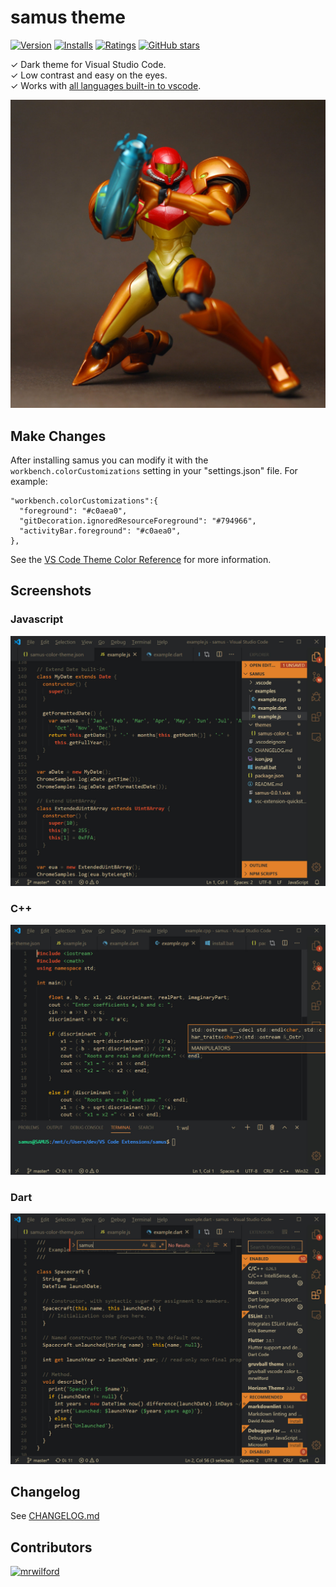 # samus theme

[![Version](https://vsmarketplacebadge.apphb.com/version/mrwilford.samus.svg)](https://marketplace.visualstudio.com/items?itemName=mrwilford.samus) [![Installs](https://vsmarketplacebadge.apphb.com/installs/mrwilford.samus.svg)](https://marketplace.visualstudio.com/items?itemName=mrwilford.samus) [![Ratings](https://vsmarketplacebadge.apphb.com/rating/mrwilford.samus.svg)](https://marketplace.visualstudio.com/items?itemName=mrwilford.samus) [![GitHub stars](https://img.shields.io/github/stars/mrwilford/samus.svg?style=social&label=Star&maxAge=2592000)](https://github.com/mrwilford/samus)

✓ Dark theme for Visual Studio Code.<br />
✓ Low contrast and easy on the eyes.<br />
✓ Works with [all languages built-in to vscode](https://blogs.msdn.microsoft.com/user_ed/2015/10/24/what-languages-are-supported-for-visual-studio-code/).<br />


![samus](samus.jpg)


## Make Changes
After installing samus you can modify it with the `workbench.colorCustomizations` setting in your "settings.json" file. For example:

```
"workbench.colorCustomizations":{
  "foreground": "#c0aea0",
  "gitDecoration.ignoredResourceForeground": "#794966",
  "activityBar.foreground": "#c0aea0",
},
```

See the [VS Code Theme Color Reference](https://code.visualstudio.com/docs/getstarted/theme-color-reference) for more information.

## Screenshots

### Javascript
![Javascript Screenshot](examples/example.js.jpg)
### C++
![C++ Screenshot](examples/example.cpp.jpg)
### Dart
![Dart Screenshot](examples/example.dart.jpg)


## Changelog
See [CHANGELOG.md](https://github.com/mrwilford/samus/blob/master/CHANGELOG.md)

[atom-grammer-url]: https://marketplace.visualstudio.com/items?itemName=ms-vscode.js-atom-grammar


## Contributors
[<img alt="mrwilford" src="https://avatars3.githubusercontent.com/u/7028532?v=4&s=117" width="117">](https://github.com/mrwilford)
